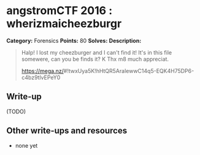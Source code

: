 # angstromCTF 2016 : wherizmaicheezburgr

**Category:** Forensics
**Points:** 80
**Solves:**
**Description:**

> Halp! I lost my cheezburger and I can't find it! It's in this file somewere, can you be finds it? K Thx m8 much appreciat.
>
>
> <https://mega.nz/>#!twxUya5K!hHtQR5AralewwC14q5-EQK4H75DP6-c4bz9tlvEPeY0


## Write-up

(TODO)

## Other write-ups and resources

* none yet
